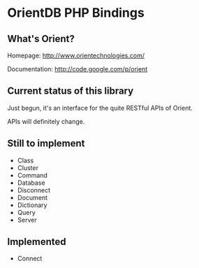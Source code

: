 # OrientDB PHP Bindings

## What's Orient?

Homepage: http://www.orientechnologies.com/

Documentation: http://code.google.com/p/orient

## Current status of this library

Just begun, it's an interface for the quite RESTful APIs of Orient.

APIs will definitely change.

## Still to implement

* Class
* Cluster
* Command
* Database
* Disconnect
* Document
* Dictionary
* Query
* Server

## Implemented

* Connect